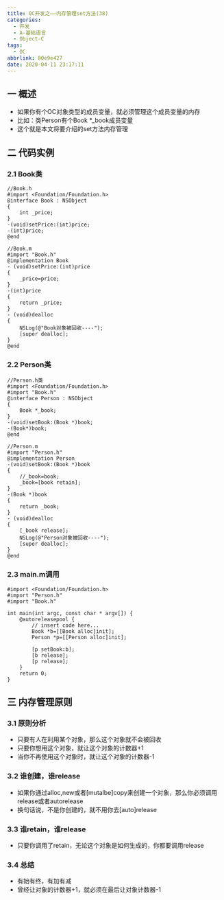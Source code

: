 ```yaml
---
title: OC开发之——内存管理set方法(38)
categories:
  - 开发
  - A-基础语言
  - Object-C
tags:
  - OC
abbrlink: 80e9e427
date: 2020-04-11 23:17:11
---
```

## 一 概述

* 如果你有个OC对象类型的成员变量，就必须管理这个成员变量的内存
* 比如：类Person有个Book *_book成员变量
* 这个就是本文将要介绍的set方法内存管理

<!--more-->

## 二 代码实例

### 2.1 Book类

```
//Book.h
#import <Foundation/Foundation.h>
@interface Book : NSObject
{
    int _price;
}
-(void)setPrice:(int)price;
-(int)price;
@end

//Book.m
#import "Book.h"
@implementation Book
- (void)setPrice:(int)price
{
    _price=price;
}
-(int)price
{
    return _price;
}
- (void)dealloc
{
    NSLog(@"Book对象被回收----");
    [super dealloc];
}
@end
```

### 2.2 Person类

```
//Person.h类
#import <Foundation/Foundation.h>
#import "Book.h"
@interface Person : NSObject
{
    Book *_book;
}
-(void)setBook:(Book *)book;
-(Book*)book;
@end

//Person.m
#import "Person.h"
@implementation Person
-(void)setBook:(Book *)book
{
    //_book=book;
    _book=[book retain];
}
-(Book *)book
{
    return _book;
}
- (void)dealloc
{
    [_book release];
    NSLog(@"Person对象被回收----");
    [super dealloc];
}
@end
```

### 2.3 main.m调用

```
#import <Foundation/Foundation.h>
#import "Person.h"
#import "Book.h"

int main(int argc, const char * argv[]) {
    @autoreleasepool {
        // insert code here...
        Book *b=[[Book alloc]init];
        Person *p=[[Person alloc]init];
        
        [p setBook:b];
        [b release];
        [p release];    
    }
    return 0;
}
```

## 三 内存管理原则

### 3.1 原则分析

* 只要有人在利用某个对象，那么这个对象就不会被回收
* 只要你想用这个对象，就让这个对象的计数器+1
* 当你不再使用这个对象时，就让这个对象的计数器-1

### 3.2 谁创建，谁release

* 如果你通过alloc,new或者[mutalbe]copy来创建一个对象，那么你必须调用release或者autorelease
* 换句话说，不是你创建的，就不用你去[auto]release

### 3.3 谁retain，谁release

* 只要你调用了retain，无论这个对象是如何生成的，你都要调用release

### 3.4 总结

* 有始有终，有加有减
* 曾经让对象的计数器+1，就必须在最后让对象计数器-1
